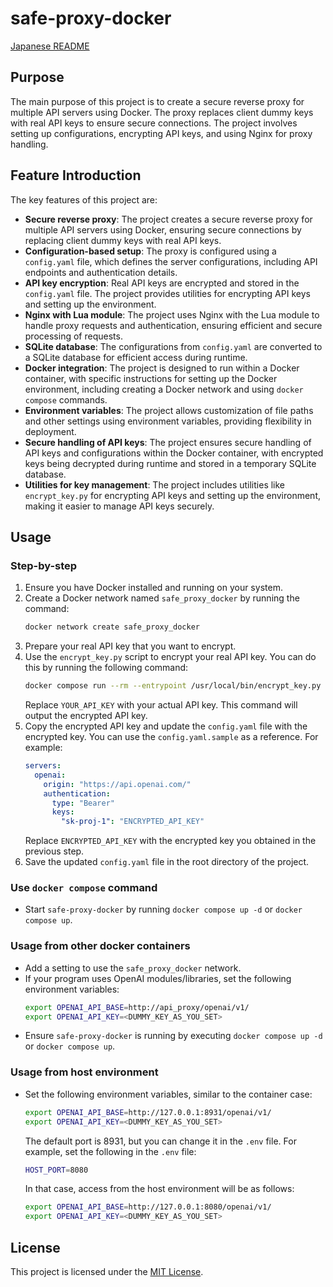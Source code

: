 # safe-proxy-docker

[Japanese README](README.md)

## Purpose

The main purpose of this project is to create a secure reverse proxy for multiple API servers using Docker. The proxy replaces client dummy keys with real API keys to ensure secure connections. The project involves setting up configurations, encrypting API keys, and using Nginx for proxy handling.

## Feature Introduction

The key features of this project are:

- **Secure reverse proxy**: The project creates a secure reverse proxy for multiple API servers using Docker, ensuring secure connections by replacing client dummy keys with real API keys.
- **Configuration-based setup**: The proxy is configured using a `config.yaml` file, which defines the server configurations, including API endpoints and authentication details.
- **API key encryption**: Real API keys are encrypted and stored in the `config.yaml` file. The project provides utilities for encrypting API keys and setting up the environment.
- **Nginx with Lua module**: The project uses Nginx with the Lua module to handle proxy requests and authentication, ensuring efficient and secure processing of requests.
- **SQLite database**: The configurations from `config.yaml` are converted to a SQLite database for efficient access during runtime.
- **Docker integration**: The project is designed to run within a Docker container, with specific instructions for setting up the Docker environment, including creating a Docker network and using `docker compose` commands.
- **Environment variables**: The project allows customization of file paths and other settings using environment variables, providing flexibility in deployment.
- **Secure handling of API keys**: The project ensures secure handling of API keys and configurations within the Docker container, with encrypted keys being decrypted during runtime and stored in a temporary SQLite database.
- **Utilities for key management**: The project includes utilities like `encrypt_key.py` for encrypting API keys and setting up the environment, making it easier to manage API keys securely.

## Usage

### Step-by-step

1. Ensure you have Docker installed and running on your system.
2. Create a Docker network named `safe_proxy_docker` by running the command:
   ```sh
   docker network create safe_proxy_docker
   ```
3. Prepare your real API key that you want to encrypt.
4. Use the `encrypt_key.py` script to encrypt your real API key. You can do this by running the following command:
   ```sh
   docker compose run --rm --entrypoint /usr/local/bin/encrypt_key.py api_proxy YOUR_API_KEY
   ```
   Replace `YOUR_API_KEY` with your actual API key. This command will output the encrypted API key.
5. Copy the encrypted API key and update the `config.yaml` file with the encrypted key. You can use the `config.yaml.sample` as a reference. For example:
   ```yaml
   servers:
     openai:
       origin: "https://api.openai.com/"
       authentication:
         type: "Bearer"
         keys:
           "sk-proj-1": "ENCRYPTED_API_KEY"
   ```
   Replace `ENCRYPTED_API_KEY` with the encrypted key you obtained in the previous step.
6. Save the updated `config.yaml` file in the root directory of the project.

### Use `docker compose` command

- Start `safe-proxy-docker` by running `docker compose up -d` or `docker compose up`.

### Usage from other docker containers

- Add a setting to use the `safe_proxy_docker` network.
- If your program uses OpenAI modules/libraries, set the following environment variables:
  ```sh
  export OPENAI_API_BASE=http://api_proxy/openai/v1/
  export OPENAI_API_KEY=<DUMMY_KEY_AS_YOU_SET>
  ```
- Ensure `safe-proxy-docker` is running by executing `docker compose up -d` or `docker compose up`.

### Usage from host environment

- Set the following environment variables, similar to the container case:
  ```sh
  export OPENAI_API_BASE=http://127.0.0.1:8931/openai/v1/
  export OPENAI_API_KEY=<DUMMY_KEY_AS_YOU_SET>
  ```
  The default port is 8931, but you can change it in the `.env` file. For example, set the following in the `.env` file:
  ```sh
  HOST_PORT=8080
  ```
  In that case, access from the host environment will be as follows:
  ```sh
  export OPENAI_API_BASE=http://127.0.0.1:8080/openai/v1/
  export OPENAI_API_KEY=<DUMMY_KEY_AS_YOU_SET>
  ```

## License

This project is licensed under the [MIT License](LICENSE).
